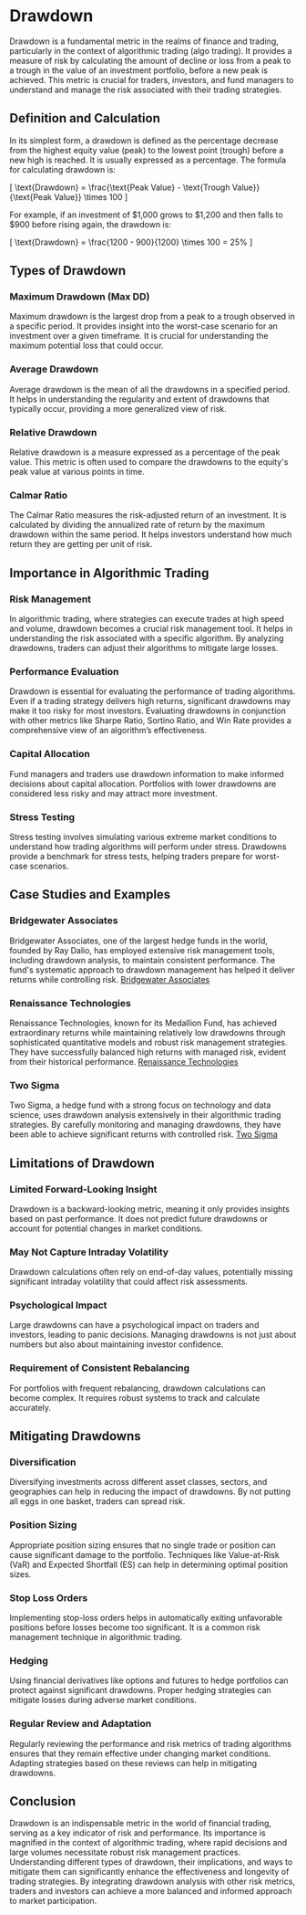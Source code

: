 # Drawdown

Drawdown is a fundamental metric in the realms of finance and trading, particularly in the context of algorithmic trading (algo trading). It provides a measure of risk by calculating the amount of decline or loss from a peak to a trough in the value of an investment portfolio, before a new peak is achieved. This metric is crucial for traders, investors, and fund managers to understand and manage the risk associated with their trading strategies.

## Definition and Calculation

In its simplest form, a drawdown is defined as the percentage decrease from the highest equity value (peak) to the lowest point (trough) before a new high is reached. It is usually expressed as a percentage. The formula for calculating drawdown is:

\[ \text{Drawdown} = \frac{\text{Peak Value} - \text{Trough Value}}{\text{Peak Value}} \times 100 \]

For example, if an investment of $1,000 grows to $1,200 and then falls to $900 before rising again, the drawdown is:

\[ \text{Drawdown} = \frac{1200 - 900}{1200} \times 100 = 25\% \]

## Types of Drawdown

### Maximum Drawdown (Max DD)
Maximum drawdown is the largest drop from a peak to a trough observed in a specific period. It provides insight into the worst-case scenario for an investment over a given timeframe. It is crucial for understanding the maximum potential loss that could occur.

### Average Drawdown
Average drawdown is the mean of all the drawdowns in a specified period. It helps in understanding the regularity and extent of drawdowns that typically occur, providing a more generalized view of risk.

### Relative Drawdown
Relative drawdown is a measure expressed as a percentage of the peak value. This metric is often used to compare the drawdowns to the equity's peak value at various points in time. 

### Calmar Ratio
The Calmar Ratio measures the risk-adjusted return of an investment. It is calculated by dividing the annualized rate of return by the maximum drawdown within the same period. It helps investors understand how much return they are getting per unit of risk.

## Importance in Algorithmic Trading

### Risk Management
In algorithmic trading, where strategies can execute trades at high speed and volume, drawdown becomes a crucial risk management tool. It helps in understanding the risk associated with a specific algorithm. By analyzing drawdowns, traders can adjust their algorithms to mitigate large losses.

### Performance Evaluation
Drawdown is essential for evaluating the performance of trading algorithms. Even if a trading strategy delivers high returns, significant drawdowns may make it too risky for most investors. Evaluating drawdowns in conjunction with other metrics like Sharpe Ratio, Sortino Ratio, and Win Rate provides a comprehensive view of an algorithm’s effectiveness.

### Capital Allocation
Fund managers and traders use drawdown information to make informed decisions about capital allocation. Portfolios with lower drawdowns are considered less risky and may attract more investment.

### Stress Testing
Stress testing involves simulating various extreme market conditions to understand how trading algorithms will perform under stress. Drawdowns provide a benchmark for stress tests, helping traders prepare for worst-case scenarios.

## Case Studies and Examples

### Bridgewater Associates
Bridgewater Associates, one of the largest hedge funds in the world, founded by Ray Dalio, has employed extensive risk management tools, including drawdown analysis, to maintain consistent performance. The fund's systematic approach to drawdown management has helped it deliver returns while controlling risk. [Bridgewater Associates](https://www.bridgewater.com)

### Renaissance Technologies
Renaissance Technologies, known for its Medallion Fund, has achieved extraordinary returns while maintaining relatively low drawdowns through sophisticated quantitative models and robust risk management strategies. They have successfully balanced high returns with managed risk, evident from their historical performance. [Renaissance Technologies](https://www.rentec.com)

### Two Sigma
Two Sigma, a hedge fund with a strong focus on technology and data science, uses drawdown analysis extensively in their algorithmic trading strategies. By carefully monitoring and managing drawdowns, they have been able to achieve significant returns with controlled risk. [Two Sigma](https://www.twosigma.com)

## Limitations of Drawdown

### Limited Forward-Looking Insight
Drawdown is a backward-looking metric, meaning it only provides insights based on past performance. It does not predict future drawdowns or account for potential changes in market conditions.

### May Not Capture Intraday Volatility
Drawdown calculations often rely on end-of-day values, potentially missing significant intraday volatility that could affect risk assessments.

### Psychological Impact
Large drawdowns can have a psychological impact on traders and investors, leading to panic decisions. Managing drawdowns is not just about numbers but also about maintaining investor confidence.

### Requirement of Consistent Rebalancing
For portfolios with frequent rebalancing, drawdown calculations can become complex. It requires robust systems to track and calculate accurately.

## Mitigating Drawdowns

### Diversification
Diversifying investments across different asset classes, sectors, and geographies can help in reducing the impact of drawdowns. By not putting all eggs in one basket, traders can spread risk.

### Position Sizing
Appropriate position sizing ensures that no single trade or position can cause significant damage to the portfolio. Techniques like Value-at-Risk (VaR) and Expected Shortfall (ES) can help in determining optimal position sizes.

### Stop Loss Orders
Implementing stop-loss orders helps in automatically exiting unfavorable positions before losses become too significant. It is a common risk management technique in algorithmic trading.

### Hedging
Using financial derivatives like options and futures to hedge portfolios can protect against significant drawdowns. Proper hedging strategies can mitigate losses during adverse market conditions.

### Regular Review and Adaptation
Regularly reviewing the performance and risk metrics of trading algorithms ensures that they remain effective under changing market conditions. Adapting strategies based on these reviews can help in mitigating drawdowns.

## Conclusion

Drawdown is an indispensable metric in the world of financial trading, serving as a key indicator of risk and performance. Its importance is magnified in the context of algorithmic trading, where rapid decisions and large volumes necessitate robust risk management practices. Understanding different types of drawdown, their implications, and ways to mitigate them can significantly enhance the effectiveness and longevity of trading strategies. By integrating drawdown analysis with other risk metrics, traders and investors can achieve a more balanced and informed approach to market participation.